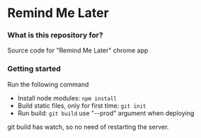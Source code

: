 # Remind Me Later #


### What is this repository for? ###

Source code for "Remind Me Later" chrome app

### Getting started ###

Run the following command

* Install node modules: `npm install`
* Build static files, only for first time: `git init`
* Run build: `git build` use "--prod" argument when deploying

git build has watch, so no need of restarting the server.